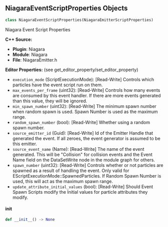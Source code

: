 ## NiagaraEventScriptProperties Objects

```python
class NiagaraEventScriptProperties(NiagaraEmitterScriptProperties)
```

Niagara Event Script Properties

**C++ Source:**

- **Plugin**: Niagara
- **Module**: Niagara
- **File**: NiagaraEmitter.h

**Editor Properties:** (see get_editor_property/set_editor_property)

- ``execution_mode`` (ScriptExecutionMode):  [Read-Write] Controls which particles have the event script run on them.
- ``max_events_per_frame`` (uint32):  [Read-Write] Controls how many events are consumed by this event handler. If there are more events generated than this value, they will be ignored.
- ``min_spawn_number`` (uint32):  [Read-Write] The minimum spawn number when random spawn is used. Spawn Number is used as the maximum range.
- ``random_spawn_number`` (bool):  [Read-Write] Whether using a random spawn number.
- ``source_emitter_id`` (Guid):  [Read-Write] Id of the Emitter Handle that generated the event. If all zeroes, the event generator is assumed to be this emitter.
- ``source_event_name`` (Name):  [Read-Write] The name of the event generated. This will be "Collision" for collision events and the Event Name field on the DataSetWrite node in the module graph for others.
- ``spawn_number`` (uint32):  [Read-Write] Controls whether or not particles are spawned as a result of handling the event. Only valid for EScriptExecutionMode::SpawnedParticles. If Random Spawn Number is used, this will act as the maximum spawn range.
- ``update_attribute_initial_values`` (bool):  [Read-Write] Should Event Spawn Scripts modify the Initial values for particle attributes they modify.

<a id="unreal.NiagaraEventScriptProperties.__init__"></a>

#### __init__

```python
def __init__() -> None
```

<a id="unreal.DaySequenceCollectionEntry"></a>